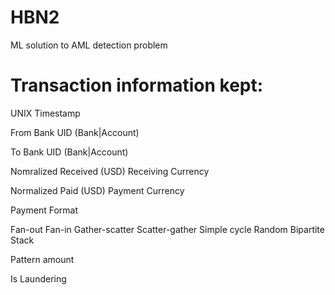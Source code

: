 # HBN2
ML solution to AML detection problem 

# Transaction information kept:
UNIX Timestamp

From Bank
UID (Bank|Account)

To Bank
UID (Bank|Account)

Nomralized Received (USD)
Receiving Currency

Normalized Paid (USD)
Payment Currency

Payment Format

Fan-out
Fan-in
Gather-scatter
Scatter-gather
Simple cycle
Random
Bipartite
Stack

Pattern amount

Is Laundering
